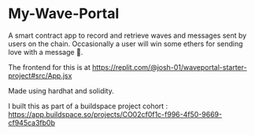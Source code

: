 # My-Wave-Portal

A smart contract app to record and retrieve waves and messages sent by users on the chain.
Occasionally a user will win some ethers for sending love with a message 🎉.

The frontend for this is at https://replit.com/@josh-01/waveportal-starter-project#src/App.jsx 

Made using hardhat and solidity.

I built this as part of a buildspace project cohort : https://app.buildspace.so/projects/CO02cf0f1c-f996-4f50-9669-cf945ca3fb0b 
